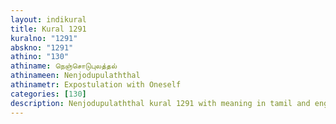 ```yaml
---
layout: indikural
title: Kural 1291
kuralno: "1291"
abskno: "1291"
athino: "130"
athiname: நெஞ்சொடுபுலத்தல்
athinameen: Nenjodupulaththal
athinametr: Expostulation with Oneself
categories: [130]
description: Nenjodupulaththal kural 1291 with meaning in tamil and english 
---
```


